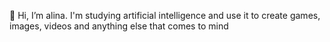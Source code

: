 👋 Hi, I’m alina.
I'm studying artificial intelligence and use it to create games, images, videos and anything else that comes to mind
